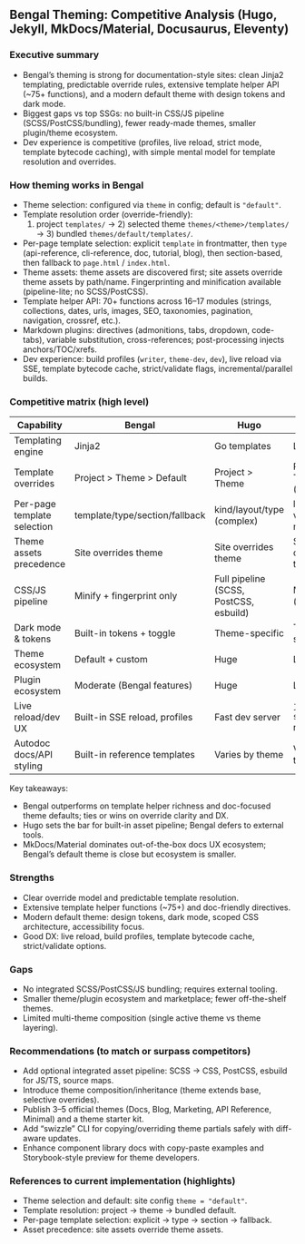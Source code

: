 ## Bengal Theming: Competitive Analysis (Hugo, Jekyll, MkDocs/Material, Docusaurus, Eleventy)

### Executive summary
- Bengal’s theming is strong for documentation-style sites: clean Jinja2 templating, predictable override rules, extensive template helper API (~75+ functions), and a modern default theme with design tokens and dark mode.
- Biggest gaps vs top SSGs: no built-in CSS/JS pipeline (SCSS/PostCSS/bundling), fewer ready-made themes, smaller plugin/theme ecosystem.
- Dev experience is competitive (profiles, live reload, strict mode, template bytecode caching), with simple mental model for template resolution and overrides.

### How theming works in Bengal
- Theme selection: configured via `theme` in config; default is `"default"`.
- Template resolution order (override-friendly):
  1) project `templates/` → 2) selected theme `themes/<theme>/templates/` → 3) bundled `themes/default/templates/`.
- Per-page template selection: explicit `template` in frontmatter, then `type` (api-reference, cli-reference, doc, tutorial, blog), then section-based, then fallback to `page.html` / `index.html`.
- Theme assets: theme assets are discovered first; site assets override theme assets by path/name. Fingerprinting and minification available (pipeline-lite; no SCSS/PostCSS).
- Template helper API: 70+ functions across 16–17 modules (strings, collections, dates, urls, images, SEO, taxonomies, pagination, navigation, crossref, etc.).
- Markdown plugins: directives (admonitions, tabs, dropdown, code-tabs), variable substitution, cross-references; post-processing injects anchors/TOC/xrefs.
- Dev experience: build profiles (`writer`, `theme-dev`, `dev`), live reload via SSE, template bytecode cache, strict/validate flags, incremental/parallel builds.

### Competitive matrix (high level)

| Capability | Bengal | Hugo | Jekyll | MkDocs/Material | Docusaurus | Eleventy |
|---|---|---|---|---|---|---|
| Templating engine | Jinja2 | Go templates | Liquid | Jinja2 | React (MDX) | Multiple (Nunjucks/Liquid/etc.) |
| Template overrides | Project > Theme > Default | Project > Theme | Project > Theme (gem) | Project > Theme | Custom swizzles / shadowing | Project > Theme |
| Per-page template selection | template/type/section/fallback | kind/layout/type (complex) | layouts via front matter | theme layouts/partials | React components, layouts | layout chain per engine |
| Theme assets precedence | Site overrides theme | Site overrides theme | Site overrides theme | Site overrides theme | Project overrides theme | Site overrides theme |
| CSS/JS pipeline | Minify + fingerprint only | Full pipeline (SCSS, PostCSS, esbuild) | Minimal (plugins) | Minimal; usually external | Full web tooling (Node) | External or plugin-based |
| Dark mode & tokens | Built-in tokens + toggle | Theme-specific | Theme-specific | Material has robust system | Theme-specific | Theme-specific |
| Theme ecosystem | Default + custom | Huge | Large | Strong (Material) | Strong | Growing |
| Plugin ecosystem | Moderate (Bengal features) | Huge | Large | Large (plugins) | Large | Large |
| Live reload/dev UX | Built-in SSE reload, profiles | Fast dev server | `jekyll serve` w/ reload | `mkdocs serve` reload | Hot reload via Node | `eleventy --serve` reload |
| Autodoc docs/API styling | Built-in reference templates | Varies by theme | Varies by theme | Excellent with Material | Possible via MDX/components | Possible via templates |

Key takeaways:
- Bengal outperforms on template helper richness and doc-focused theme defaults; ties or wins on override clarity and DX.
- Hugo sets the bar for built-in asset pipeline; Bengal defers to external tools.
- MkDocs/Material dominates out-of-the-box docs UX ecosystem; Bengal’s default theme is close but ecosystem is smaller.

### Strengths
- Clear override model and predictable template resolution.
- Extensive template helper functions (~75+) and doc-friendly directives.
- Modern default theme: design tokens, dark mode, scoped CSS architecture, accessibility focus.
- Good DX: live reload, build profiles, template bytecode cache, strict/validate options.

### Gaps
- No integrated SCSS/PostCSS/JS bundling; requires external tooling.
- Smaller theme/plugin ecosystem and marketplace; fewer off-the-shelf themes.
- Limited multi-theme composition (single active theme vs theme layering).

### Recommendations (to match or surpass competitors)
- Add optional integrated asset pipeline: SCSS → CSS, PostCSS, esbuild for JS/TS, source maps.
- Introduce theme composition/inheritance (theme extends base, selective overrides).
- Publish 3–5 official themes (Docs, Blog, Marketing, API Reference, Minimal) and a theme starter kit.
- Add “swizzle” CLI for copying/overriding theme partials safely with diff-aware updates.
- Enhance component library docs with copy-paste examples and Storybook-style preview for theme developers.

### References to current implementation (highlights)
- Theme selection and default: site config `theme = "default"`.
- Template resolution: project → theme → bundled default.
- Per-page template selection: explicit → type → section → fallback.
- Asset precedence: site assets override theme assets.
